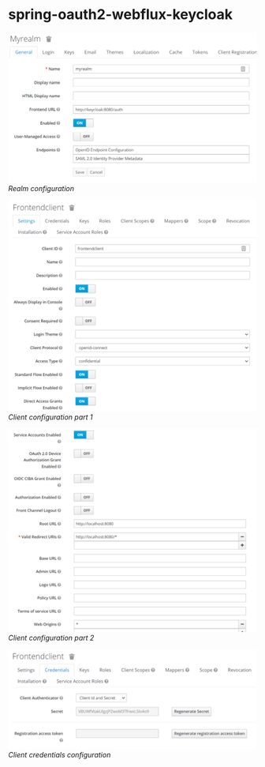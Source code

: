 # spring-oauth2-webflux-keycloak

![](screenshots/realmconfig.png)
*Realm configuration*

![](screenshots/clientconfig1.png)
*Client configuration part 1*

![](screenshots/clientconfig2.png)
*Client configuration part 2*

![](screenshots/clientconfig3.png)
*Client credentials configuration*
